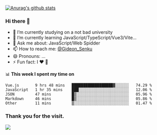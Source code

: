[![Anurag's github stats](https://github-readme-stats.vercel.app/api?username=gideonsenku)](https://github.com/anuraghazra/github-readme-stats)
### Hi there 👋
- 🔭 I’m currently studying on a not bad university 
- 🌱 I’m currently learning JavaScript/TypeScript/Vue3/Vite...
- 💬 Ask me about: JavaScript/Web Spidder 
- 📫 How to reach me: [@Gideon_Senku](https://t.me/Gideon_Senku)
- 😄 Pronouns: ...
- ⚡ Fun fact: I ❤️ 🎵

📊 **This week I spent my time on**
<!--START_SECTION:waka-->

```text
Vue.js       9 hrs 48 mins   ██████████████████▓░░░░░░   74.29 %
JavaScript   1 hr 35 mins    ███░░░░░░░░░░░░░░░░░░░░░░   12.06 %
JSON         47 mins         █▒░░░░░░░░░░░░░░░░░░░░░░░   05.96 %
Markdown     46 mins         █▒░░░░░░░░░░░░░░░░░░░░░░░   05.86 %
Other        11 mins         ▒░░░░░░░░░░░░░░░░░░░░░░░░   01.47 %
```

<!--END_SECTION:waka-->


### Thank you for the visit.
![](http://profile-counter.glitch.me/gideonsenku/count.svg)
<!--
**GideonSenku/GideonSenku** is a ✨ _special_ ✨ repository because its `README.md` (this file) appears on your GitHub profile.

Here are some ideas to get you started:

- 🔭 I’m currently working on ...
- 🌱 I’m currently learning ...
- 👯 I’m looking to collaborate on ...
- 🤔 I’m looking for help with ...
- 💬 Ask me about ...
- 📫 How to reach me: ...
- 😄 Pronouns: ...
- ⚡ Fun fact: ...
-->
